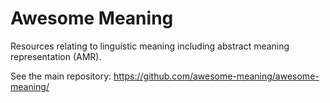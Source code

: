 # Awesome Meaning

Resources relating to linguistic meaning including abstract meaning representation (AMR).

See the main repository: <https://github.com/awesome-meaning/awesome-meaning/>
